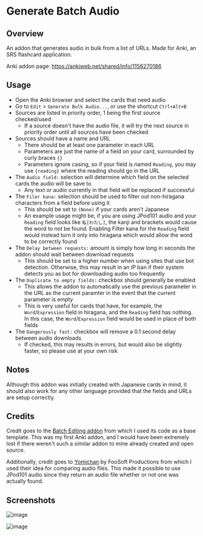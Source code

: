 # Generate Batch Audio

## Overview
An addon that generates audio in bulk from a list of URLs. Made for Anki, an SRS flashcard application.

Anki addon page: https://ankiweb.net/shared/info/1156270186

## Usage
 - Open the Anki browser and select the cards that need audio
 - Go to ```Edit``` > ```Generate Bulk Audio...```, or use the shortcut ```Ctrl+Alt+B```
 - Sources are listed in priority order, 1 being the first source checked/used
   - If a source doesn't have the audio file, it will try the next source in priority order until all sources have been checked
 - Sources should have a name and URL
   - There should be at least one parameter in each URL
   - Parameters are just the name of a field on your card, surrounded by curly braces ```{}```
   - Parameters ignore casing, so if your field is named ```Reading```, you may use ```{reading}``` where the reading should go in the URL
 - The ```Audio field:``` selection will determine which field on the selected cards the audio will be save to
   - Any text or audio currently in that field will be replaced if successful
 - The ```Filer kana:``` selection should be used to filter out non-hiragana characters from a field before using it
   - This should be set to ```(None)``` if your cards aren't Japanese
   - An example usage might be, if you are using JPod101 audio and your ```Reading``` field looks like ```私[わたし]```, the kanji and brackets would cause the word to not be found.
Enabling Filter kana for the ```Reading``` field would instead turn it only into hiragana which would allow the word to be correctly found
 - The ```Delay between requests:``` amount is simply how long in seconds the addon should wait between download requests
   - This should be set to a higher number when using sites that use bot detection.
Otherwise, this may result in an IP ban if their system detects you as bot for downloading audio too frequently
 - The ```Duplicate to empty fields:``` checkbox should generally be enabled
   - This allows the addon to automatically use the previous parameter in the URL as the current paramter in the event that the current parameter is empty
   - This is very useful for cards that have, for example, the ```Word```/```Expression``` field in hiragana, and the ```Reading``` field has nothing.
In this case, the ```Word```/```Expression``` field would be used in place of both fields
 - The ```Dangerously fast:``` checkbox will remove a 0.1 second delay between audio downloads
   - If checked, this may results in errors, but would also be slightly faster, so please use at your own risk

## Notes
Although this addon was initially created with Japanese cards in mind, it should also work for any other language provided that the fields and URLs are setup correctly.

## Credits
Credit goes to the [Batch Editing addon](https://ankiweb.net/shared/info/291119185) from which I used its code as a base template. 
This was my first Anki addon, and I would have been extremely lost if there weren't such a similar addon to mine already created and open source.

Additionally, credit goes to [Yomichan](https://foosoft.net/projects/yomichan/) by FooSoft Productions from which I used their idea for comparing audio files.
This made it possible to use JPod101 audio since they return an audio file whether or not one was actually found.

## Screenshots
![image](https://user-images.githubusercontent.com/49173127/203440799-8ed46a5c-b8c4-4618-b9a7-2a1f9e26b1cf.png)

![image](https://user-images.githubusercontent.com/49173127/203440842-a1624334-c9da-4e62-997c-4218b878c824.png)
